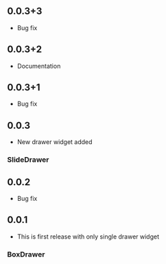 ## 0.0.3+3

* Bug fix

## 0.0.3+2

* Documentation

## 0.0.3+1

* Bug fix

## 0.0.3

* New drawer widget added
### SlideDrawer

## 0.0.2

* Bug fix

## 0.0.1

* This is first release with only single drawer widget
### BoxDrawer 
